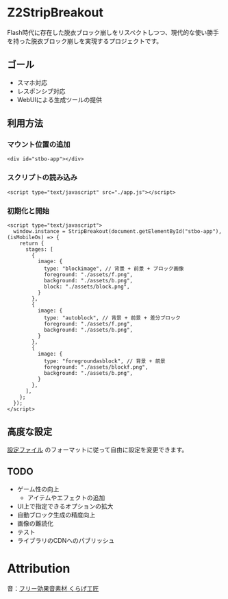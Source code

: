 # Z2StripBreakout

Flash時代に存在した脱衣ブロック崩しをリスペクトしつつ、現代的な使い勝手を持った脱衣ブロック崩しを実現するプロジェクトです。

## ゴール

- スマホ対応 
- レスポンシブ対応
- WebUIによる生成ツールの提供

## 利用方法

### マウント位置の追加
```
<div id="stbo-app"></div>
```

### スクリプトの読み込み
```
<script type="text/javascript" src="./app.js"></script>
```

### 初期化と開始

```
<script type="text/javascript">
  window.instance = StripBreakout(document.getElementById("stbo-app"), (isMobileOs) => {
    return {
      stages: [
        {
          image: {
            type: "blockimage", // 背景 + 前景 + ブロック画像
            foreground: "./assets/f.png",
            background: "./assets/b.png",
            block: "./assets/block.png",
          }
        },
        {
          image: {
            type: "autoblock", // 背景 + 前景 + 差分ブロック
            foreground: "./assets/f.png",
            background: "./assets/b.png",
          }
        },
        {
          image: {
            type: "foregroundasblock", // 背景 + 前景
            foreground: "./assets/blockf.png",
            background: "./assets/b.png",
          }
        },
      ],
    };
  });
</script>
```

## 高度な設定

[設定ファイル](https://github.com/zoni-code/Z2StripBreakout/blob/main/src/app/game/Config.ts) のフォーマットに従って自由に設定を変更できます。

## TODO

- ゲーム性の向上
  - アイテムやエフェクトの追加
- UI上で指定できるオプションの拡大
- 自動ブロック生成の精度向上
- 画像の難読化
- テスト
- ライブラリのCDNへのパブリッシュ

# Attribution

音：[フリー効果音素材 くらげ工匠](http://www.kurage-kosho.info/)
